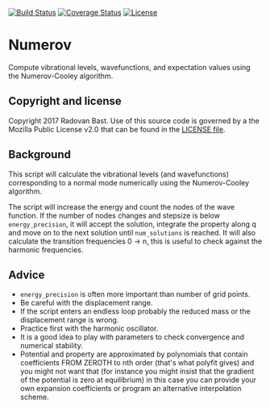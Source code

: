 [![Build Status](https://travis-ci.org/bast/numerov.svg?branch=master)](https://travis-ci.org/bast/numerov/builds)
[![Coverage Status](https://coveralls.io/repos/github/bast/numerov/badge.svg?branch=master)](https://coveralls.io/github/bast/numerov?branch=master)
[![License](https://img.shields.io/badge/license-%20MPL--v2.0-blue.svg)](../master/LICENSE)


# Numerov

Compute vibrational levels, wavefunctions, and expectation values using the Numerov-Cooley algorithm.


## Copyright and license

Copyright 2017 Radovan Bast.
Use of this source code is governed by a the Mozilla Public License v2.0 that
can be found in the [LICENSE file](../master/LICENSE).


## Background

This script will calculate the vibrational levels (and wavefunctions)
corresponding to a normal mode numerically using the Numerov-Cooley algorithm.

The script will increase the energy and count the nodes of the wave function.
If the number of nodes changes and stepsize is below `energy_precision`, it will
accept the solution, integrate the property along q and move on to the next
solution until `num_solutions` is reached. It will also calculate the transition
frequencies 0 -> n, this is useful to check against the harmonic frequencies.


## Advice

- `energy_precision` is often more important than number of grid points.
- Be careful with the displacement range.
- If the script enters an endless loop probably the reduced mass or the displacement range is wrong.
- Practice first with the harmonic oscillator.
- It is a good idea to play with parameters to check convergence and numerical
  stability.
- Potential and property are approximated by polynomials that contain
  coefficients FROM ZEROTH to nth order (that's what polyfit gives) and you
  might not want that (for instance you might insist that the gradient of the
  potential is zero at equilibrium) in this case you can provide your own
  expansion coefficients or program an alternative interpolation scheme.

